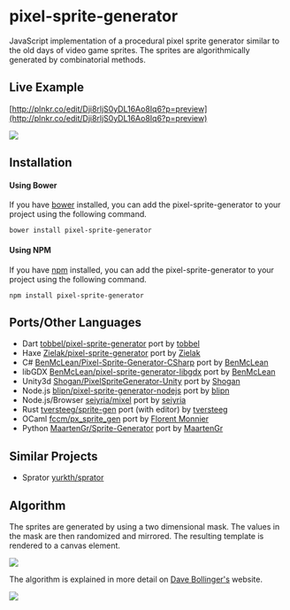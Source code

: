 pixel-sprite-generator
======================

JavaScript implementation of a procedural pixel sprite generator similar to the old days of video game sprites. The sprites are algorithmically generated by combinatorial methods. 

## Live Example
[http://plnkr.co/edit/Dji8rljS0yDL16Ao8Iq6?p=preview](http://plnkr.co/edit/Dji8rljS0yDL16Ao8Iq6?p=preview)

<a href="http://plnkr.co/edit/Dji8rljS0yDL16Ao8Iq6?p=preview"><img src="https://github.com/zfedoran/pixel-sprite-generator/raw/master/doc/screenshot.png"></a>

## Installation

#### Using Bower
If you have [bower](http://bower.io/) installed, you can add the pixel-sprite-generator to your project using the following command.

```
bower install pixel-sprite-generator
```

#### Using NPM
If you have [npm](https://www.npmjs.org/) installed, you can add the pixel-sprite-generator to your project using the following command.

```
npm install pixel-sprite-generator
```

## Ports/Other Languages
- Dart [tobbel/pixel-sprite-generator](https://github.com/tobbel/pixel-sprite-generator) port by [tobbel](https://github.com/tobbel)
- Haxe [Zielak/pixel-sprite-generator](https://github.com/Zielak/pixel-sprite-generator) port by [Zielak](https://github.com/Zielak)
- C# [BenMcLean/Pixel-Sprite-Generator-CSharp](https://github.com/BenMcLean/Pixel-Sprite-Generator-CSharp) port by [BenMcLean](https://github.com/BenMcLean)
- libGDX [BenMcLean/pixel-sprite-generator-libgdx](https://github.com/BenMcLean/pixel-sprite-generator-libgdx) port by [BenMcLean](https://github.com/BenMcLean)
- Unity3d [Shogan/PixelSpriteGenerator-Unity](https://github.com/Shogan/PixelSpriteGenerator-Unity) port by [Shogan](https://github.com/Shogan)
- Node.js [blipn/pixel-sprite-generator-nodejs](https://github.com/blipn/pixel-sprite-generator-nodejs) port by [blipn](https://github.com/blipn)
- Node.js/Browser [seiyria/mixel](https://github.com/seiyria/mixel) port by [seiyria](https://github.com/seiyria)
- Rust [tversteeg/sprite-gen](https://github.com/tversteeg/sprite-gen) port (with editor) by [tversteeg](https://github.com/tversteeg)
- OCaml [fccm/px_sprite_gen](https://github.com/fccm/px_sprite_gen) port by [Florent Monnier](https://github.com/fccm)
- Python [MaartenGr/Sprite-Generator](https://github.com/MaartenGr/Sprite-Generator) port by [MaartenGr](https://github.com/MaartenGr)

## Similar Projects
- Sprator [yurkth/sprator](https://github.com/yurkth/sprator)


## Algorithm

The sprites are generated by using a two dimensional mask. The values in the mask are then randomized and mirrored. The resulting template is rendered to a canvas element.

<a href="http://web.archive.org/web/20080228054410/http://www.davebollinger.com/works/pixelspaceships/"><img src="https://github.com/zfedoran/pixel-sprite-generator/raw/master/doc/algorithm-1.png"></a>

The algorithm is explained in more detail on [Dave Bollinger's](http://web.archive.org/web/20080228054410/http://www.davebollinger.com/works/pixelspaceships/) website.

<a href="http://web.archive.org/web/20080228054410/http://www.davebollinger.com/works/pixelspaceships/"><img src="https://github.com/zfedoran/pixel-sprite-generator/raw/master/doc/algorithm-0.png"></a>
